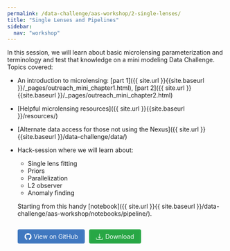 ```yaml
---
permalink: /data-challenge/aas-workshop/2-single-lenses/
title: "Single Lenses and Pipelines"
sidebar:
  nav: "workshop"
---
```


In this session, we will learn about basic microlensing parameterization and terminology and test that knowledge on a mini modeling Data Challenge.
Topics covered:

* An introduction to microlensing: [part 1]({{ site.url }}{{site.baseurl }}/_pages/outreach_mini_chapter1.html), [part 2]({{ site.url }}{{site.baseurl }}/_pages/outreach_mini_chapter2.html)
* [Helpful microlensing resources]({{ site.url }}{{site.baseurl }}/resources/) <!-- Add to this -->
* [Alternate data access for those not using the Nexus]({{ site.url }}{{site.baseurl }}/data-challenge/data/)
* Hack-session where we will learn about:
    * Single lens fitting
    * Priors
    * Parallelization
    * L2 observer
    * Anomaly finding  
  
  Starting from this handy [notebook]({{ site.url }}{{ site.baseurl }}/data-challenge/aas-workshop/notebooks/pipeline/).

  <!-- Download and Github buttons -->
  <div style="display: flex; gap: 10px; margin: 1em 0; align-items: center;">
    <a href="https://github.com/rges-pit/data-challenge-notebooks/blob/main/Single_Lens_Pipeline.ipynb" target="_blank"
        style="background-color: #4078c0; color: white; padding: 8px 16px; text-decoration: none; border-radius: 4px; font-size: 14px; display: inline-flex; align-items: center; gap: 5px;">
      <svg width="16" height="16" fill="currentColor" viewBox="0 0 16 16">
        <path d="M8 0C3.58 0 0 3.58 0 8c0 3.54 2.29 6.53 5.47 7.59.4.07.55-.17.55-.38 0-.19-.01-.82-.01-1.49-2.01.37-2.53-.49-2.69-.94-.09-.23-.48-.94-.82-1.13-.28-.15-.68-.52-.01-.53.63-.01 1.08.58 1.23.82.72 1.21 1.87.87 2.33.66.07-.52.28-.87.51-1.07-1.78-.2-3.64-.89-3.64-3.95 0-.87.31-1.59.82-2.15-.08-.2-.36-1.02.08-2.12 0 0 .67-.21 2.2.82.64-.18 1.32-.27 2-.27.68 0 1.36.09 2 .27 1.53-1.04 2.2-.82 2.2-.82.44 1.1.16 1.92.08 2.12.51.56.82 1.27.82 2.15 0 3.07-1.87 3.75-3.65 3.95.29.25.54.73.54 1.48 0 1.07-.01 1.93-.01 2.2 0 .21.15.46.55.38A8.012 8.012 0 0 0 16 8c0-4.42-3.58-8-8-8z"/>
      </svg>
      View on GitHub
    </a>

    <!-- Download button with JavaScript -->
    <a href="#" 
        onclick="downloadNotebook('https://github.com/rges-pit/data-challenge-notebooks/raw/main/Single_Lens_Pipeline.ipynb', 'Single_Lens_Pipeline.ipynb')"
        style="background-color: #28a745; color: white; padding: 8px 16px; text-decoration: none; border-radius: 4px; font-size: 14px; display: inline-flex; align-items: center; gap: 5px;">
      <svg width="16" height="16" fill="currentColor" viewBox="0 0 16 16">
        <path d="M.5 9.9a.5.5 0 0 1 .5.5v2.5a1 1 0 0 0 1 1h12a1 1 0 0 0 1-1v-2.5a.5.5 0 0 1 1 0v2.5a2 2 0 0 1-2 2H2a2 2 0 0 1-2-2v-2.5a.5.5 0 0 1 .5-.5z"/>
        <path d="M7.646 11.854a.5.5 0 0 0 .708 0l3-3a.5.5 0 0 0-.708-.708L8.5 10.293V1.5a.5.5 0 0 0-1 0v8.793L5.354 8.146a.5.5 0 1 0-.708.708l3 3z"/>
      </svg>
      Download
    </a>
  </div>

<script>
function downloadNotebook(url, filename) {
  fetch(url)
    .then(response => response.blob())
    .then(blob => {
      const link = document.createElement('a');
      link.href = URL.createObjectURL(blob);
      link.download = filename;
      document.body.appendChild(link);
      link.click();
      document.body.removeChild(link);
    });
}
</script>
